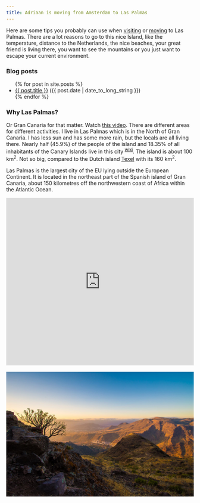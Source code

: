 ```yaml
---
title: Adriaan is moving from Amsterdam to Las Palmas
---
```


Here are some tips you probably can use when [visiting](/visitors) or [moving](/movers) to Las Palmas.
There are a lot reasons to go to this nice Island, like the temperature, distance to the Netherlands, the nice beaches, your great friend is living there, you want to see the mountains or you just want to escape your current environment.

### Blog posts

<ul>
  {% for post in site.posts %}
    <li>
      <a href="{{ post.url }}">{{ post.title }}</a> ({{ post.date | date_to_long_string }})
    </li>
  {% endfor %}
</ul>


### Why Las Palmas?

Or Gran Canaria for that matter. Watch <a href="https://www.youtube.com/watch?v=3-IT-LJvAPA" target="_blank">this video</a>.
There are different areas for different activities. I live in Las Palmas which is in the North of Gran Canaria.
I has less sun and has some more rain, but the locals are all living there. Nearly half (45.9%) of the people of the island and 18.35% of all inhabitants of the Canary Islands live in this city <sup>[wiki](https://en.wikipedia.org/wiki/Las_Palmas)</sup>.
The island is about 100 km<sup>2</sup>. Not so big, compared to the Dutch island [Texel](https://en.wikipedia.org/wiki/Texel) with its 160 km<sup>2</sup>.

Las Palmas is the largest city of the EU lying outside the European Continent. It is located in the northeast part of the Spanish island of Gran Canaria, about 150 kilometres off the northwestern coast of Africa within the Atlantic Ocean.

<iframe class="border" src="https://www.google.com/maps/embed?pb=!1m18!1m12!1m3!1d451096.17856407067!2d-15.877301584959964!3d27.95750067718394!2m3!1f0!2f0!3f0!3m2!1i1024!2i768!4f13.1!3m3!1m2!1s0xc40855504bf07c1%3A0x2ec916c8a5acdb16!2sGran+Canaria%2C+Spanje!5e0!3m2!1snl!2snl!4v1453390604150" width="100%" height="450" frameborder="0" allowfullscreen></iframe>

![Mountains of Gran Canaria](/images/mountains.jpg)
